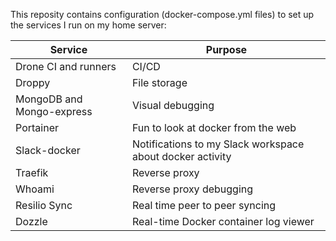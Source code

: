This reposity contains configuration (docker-compose.yml files) to set up the services I run on my home server:

| Service                   | Purpose                                                   |
|---------------------------|-----------------------------------------------------------|
| Drone CI and runners      | CI/CD                                                     |
| Droppy                    | File storage                                              |
| MongoDB and Mongo-express | Visual debugging                                          |
| Portainer                 | Fun to look at docker from the web                        |
| Slack-docker              | Notifications to my Slack workspace about docker activity |
| Traefik                   | Reverse proxy                                             |
| Whoami                    | Reverse proxy debugging                                   |
| Resilio Sync              | Real time peer to peer syncing                            |
| Dozzle                    | Real-time Docker container log viewer                     |